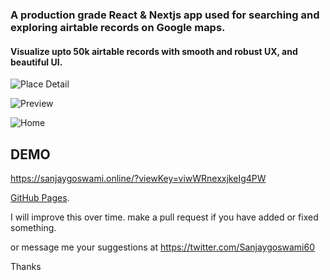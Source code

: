 ### A production grade React & Nextjs app used for searching and exploring airtable records on Google maps.

#### Visualize upto 50k airtable records with smooth and robust UX, and beautiful UI.

![Place Detail](https://github.com/sadhu-sanjay/airtable-maps/assets/10679621/135fc8c8-a02a-40c4-aca3-45a70113638d)

![Preview](https://github.com/sadhu-sanjay/airtable-maps/assets/10679621/d9f53dd8-2714-44a9-9d79-71e1b1eee85b)

![Home](https://github.com/sadhu-sanjay/airtable-maps/assets/10679621/15a8ffc9-3879-4318-8e07-b9b4f9c0fdc2)


## DEMO



https://sanjaygoswami.online/?viewKey=viwWRnexxjkeIg4PW


[GitHub Pages](https://sanjaygoswami.online).


I will improve this over time. 
make a pull request if you have added or fixed something.

or message me your suggestions at https://twitter.com/Sanjaygoswami60

Thanks
